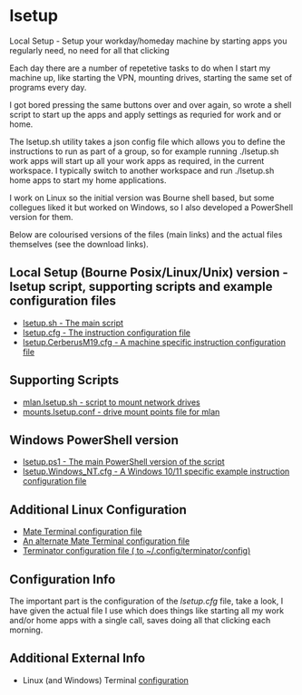 # lsetup
Local Setup - Setup your workday/homeday machine by starting apps you regularly need, no need for all that clicking


Each day there are a number of repetetive tasks to do when I start my machine up, like starting the VPN, mounting drives, starting the same set of programs every day.

I got bored pressing the same buttons over and over again, so wrote a shell script to start up the apps and apply settings as requried for work and or home.

The lsetup.sh utility takes a json config file which allows you to define the instructions to run as part of a group, so for example running ./lsetup.sh work apps will start up all your work apps as required, in the current workspace. I typically switch to another workspace and run ./lsetup.sh home apps to start my home applications.


I work on Linux so the initial version was Bourne shell based, but some collegues liked it but worked on Windows, so I also developed a PowerShell version for them.

Below are colourised versions of the files (main links) and the actual files themselves (see the download links).   


## Local Setup (Bourne Posix/Linux/Unix) version - lsetup script, supporting scripts and example configuration files
* [lsetup.sh - The main script](src/lsetup.sh)
* [lsetup.cfg - The instruction configuration file](src/lsetup.cfg)
* [lsetup.CerberusM19.cfg - A machine specific instruction configuration file](src/lsetup.CerberusM19.cfg)

## Supporting Scripts
* [mlan.lsetup.sh - script to mount network drives](src/mlan.lsetup.sh)
* [mounts.lsetup.conf - drive mount points file for mlan](src/mounts.lsetup.conf)

## Windows PowerShell version
* [lsetup.ps1 - The main PowerShell version of the script](src/lsetup.ps1)
* [lsetup.Windows_NT.cfg - A Windows 10/11 specific example instruction configuration file](src/lsetup.Windows_NT.cfg)

## Additional Linux Configuration
* [Mate Terminal configuration file](src/mateterm.lsetup.conf)
* [An alternate Mate Terminal configuration file](src/mateterm.workl.lsetup.conf)
* [Terminator configuration file ( to ~/.config/terminator/config)](src/terminator.config)

## Configuration Info

The important part is the configuration of the *lsetup.cfg* file, take a look, I have given the actual file I use which does things like starting all my work and/or home apps with a single call, saves doing all that clicking each morning.

## Additional External Info

* Linux (and Windows) Terminal [configuration](https://towardsdatascience.com/how-to-get-an-amazing-terminal-91619a0beeb7)
